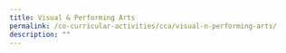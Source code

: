 ```yaml
---
title: Visual & Performing Arts
permalink: /co-curricular-activities/cca/visual-n-performing-arts/
description: ""
---
```

